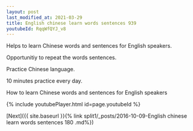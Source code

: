```yaml
---
layout: post
last_modified_at: 2021-03-29
title: English chinese learn words sentences 939 
youtubeId: RqqWfQYJ_v8
---
```

 
 
Helps to learn Chinese words and sentences for English speakers.

Opportunitiy to repeat the words sentences. 

Practice Chinese language. 
 
10 minutes practice every day. 
 
How to learn Chinese words and sentences for English speakers 
 
{% include youtubePlayer.html id=page.youtubeId %}
 
 
[Next]({{ site.baseurl }}{% link  split1/_posts/2016-10-09-English chinese learn words sentences 180 .md%})
 
